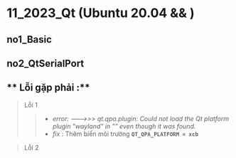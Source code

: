 # 11_2023_Qt (Ubuntu 20.04 && )

## **no1_Basic**


## **no2_QtSerialPort**

## ** Lỗi gặp phải :**
> Lỗi 1
>>- _error: --->>> qt.qpa.plugin: Could not load the Qt platform plugin "wayland" in "" even though it was found._
>>- _fix_ : Thêm biến môi trường  **```QT_QPA_PLATFORM = xcb```**

> Lỗi 2
> 
